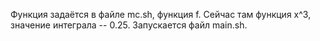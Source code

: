 Функция задаётся в файле mc.sh, функция f. Сейчас там функция x^3, значение интеграла -- 0.25.
Запускается файл main.sh. 
